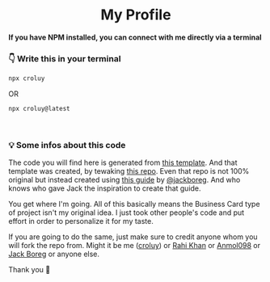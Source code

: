 <h1 align="center">  <strong>My Profile</strong> </h1>
<strong>If you have NPM installed, you can connect with me directly via a terminal</strong>

### <strong>👇 Write this in your terminal</strong>

```bash
npx croluy
```
OR

```bash
npx croluy@latest
```

<br/>

### <strong>💡 Some infos about this code</strong>

The code you will find here is generated from [this template](https://github.com/rahi-khan/npx_card).
And that template was created, by tewaking [this repo](https://github.com/anmol098/npx_card).
Even that repo is not 100% original but instead created using [this guide](https://studioelsa.se/blog/open-source-oss-npx-business-card/) by [@jackboreg](https://github.com/jackboberg/).
And who knows who gave Jack the inspiration to create that guide.

You get where I'm going.
All of this basically means the Business Card type of project isn't my original idea.
I just took other people's code and put effort in order to personalize it for my taste.

If you are going to do the same, just make sure to credit anyone whom you will fork the repo from. Might it be me ([croluy](https://github.com/Croluy)) or [Rahi Khan](https://github.com/rahi-khan/) or [Anmol098](https://github.com/anmol098/) or [Jack Boreg](https://github.com/jackboberg) or anyone else.

Thank you 🌟
